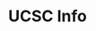 ---
title: 'UCSC Info'
description: 'An all-in-one for UCSC students. Includes dining hall menu information, a combined news feed of all UCSC departments and feeds, and class search. Styles with raw CSS to ensure maximum responsiveness for mobile users.'
image:
  url: '/images/ucscinfo.webp'
  alt: 'Screenshot of the UCSC Info website'
links:
  - name: 'GitHub'
    url: 'https://github.com/Seanathan10/CruzHacks2025'
  - name: 'Website'
    url: 'https://www.ucscinfo.tech/'
  - name: 'DevPost'
    url: 'https://devpost.com/software/ucsc-info'
stack: React, TypeScript, Python
order: 4
---